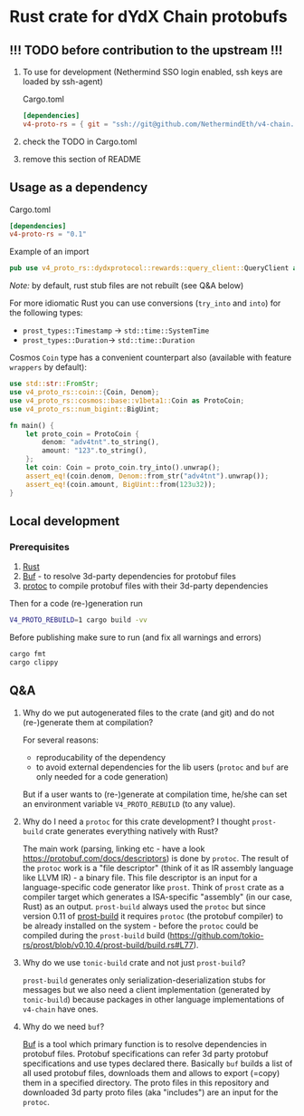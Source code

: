 # Rust crate for dYdX Chain protobufs

## !!! TODO before contribution to the upstream !!!

1. To use for development (Nethermind SSO login enabled, ssh keys are loaded by ssh-agent)

    Cargo.toml

    ```toml
    [dependencies]
    v4-proto-rs = { git = "ssh://git@github.com/NethermindEth/v4-chain.git" }
    ```

2. check the TODO in Cargo.toml
3. remove this section of README

## Usage as a dependency

Cargo.toml

```toml
[dependencies]
v4-proto-rs = "0.1"
```

Example of an import

```rust
pub use v4_proto_rs::dydxprotocol::rewards::query_client::QueryClient as RewardsQueryClient;
```

*Note:* by default, rust stub files are not rebuilt (see Q&A below)

For more idiomatic Rust you can use conversions (`try_into` and `into`) for the following types:
* `prost_types::Timestamp` -> `std::time::SystemTime`
* `prost_types::Duration`-> `std::time::Duration`

Cosmos `Coin` type has a convenient counterpart also (available with feature `wrappers` by default):

```rust
use std::str::FromStr;
use v4_proto_rs::coin::{Coin, Denom};
use v4_proto_rs::cosmos::base::v1beta1::Coin as ProtoCoin;
use v4_proto_rs::num_bigint::BigUint;

fn main() {
    let proto_coin = ProtoCoin {
        denom: "adv4tnt".to_string(),
        amount: "123".to_string(),
    };
    let coin: Coin = proto_coin.try_into().unwrap();
    assert_eq!(coin.denom, Denom::from_str("adv4tnt").unwrap());
    assert_eq!(coin.amount, BigUint::from(123u32));
}
```

## Local development

### Prerequisites
1) [Rust](https://www.rust-lang.org/tools/install)
2) [Buf](https://github.com/bufbuild/buf?tab=readme-ov-file#installation) - to resolve 3d-party dependencies for protobuf files
3) [protoc](https://github.com/protocolbuffers/protobuf#protobuf-compiler-installation) to compile protobuf files with their 3d-party dependencies

Then for a code (re-)generation run

```sh
V4_PROTO_REBUILD=1 cargo build -vv
```

Before publishing make sure to run (and fix all warnings and errors)

```sh
cargo fmt
cargo clippy
```

## Q&A

1) Why do we put autogenerated files to the crate (and git) and do not (re-)generate them at compilation?

    For several reasons:
    * reproducability of the dependency
    * to avoid external dependencies for the lib users (`protoc` and `buf` are only needed for a code generation)

    But if a user wants to (re-)generate at compilation time, he/she can set an environment variable `V4_PROTO_REBUILD` (to any value).

2) Why do I need a `protoc` for this crate development? I thought `prost-build` crate generates everything natively with Rust?

    The main work (parsing, linking etc - have a look https://protobuf.com/docs/descriptors) is done by `protoc`. 
    The result of the `protoc` work is a "file descriptor" (think of it as IR assembly language like LLVM IR) - a binary file. This file descriptor is an input for a language-specific code generator like `prost`. Think of `prost` crate as a compiler target which generates a ISA-specific "assembly" (in our case, Rust) as an output.
    `prost-build` always used the `protoc` but since version 0.11 of [prost-build](https://github.com/tokio-rs/prost?tab=readme-ov-file#protoc) it requires `protoc` (the protobuf compiler) to be already installed on the system - before the `protoc` could be compiled during the `prost-build` build (https://github.com/tokio-rs/prost/blob/v0.10.4/prost-build/build.rs#L77).

3) Why do we use `tonic-build` crate and not just `prost-build`?

    `prost-build` generates only serialization-deserialization stubs for messages but we also need a client implementation (generated by `tonic-build`) because packages in other language implementations of `v4-chain` have ones.

4) Why do we need `buf`?

    [Buf](https://buf.build/) is a tool which primary function is to resolve dependencies in protobuf files. Protobuf specifications can refer 3d party protobuf specifications and use types declared there. Basically `buf` builds a list of all used protobuf files, downloads them and allows to export (=copy) them in a specified directory. The proto files in this repository and downloaded 3d party proto files (aka "includes") are an input for the `protoc`.